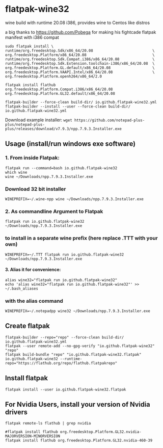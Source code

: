 # flatpak-wine32
wine build with runtime 20.08 i386, provides wine to Centos like distros

a big thanks to https://github.com/Pobega for making his fightcade flatpak manifest with i386 compat

```
sudo flatpak install \
runtime/org.freedesktop.Sdk/x86_64/20.08                           \
org.freedesktop.Platform/x86_64/20.08                              \
runtime/org.freedesktop.Sdk.Compat.i386/x86_64/20.08               \
runtime/org.freedesktop.Sdk.Extension.toolchain-i386/x86_64/20.08  \
org.freedesktop.Platform.GL.default/x86_64/20.08                   \
org.freedesktop.Platform.VAAPI.Intel/x86_64/20.08                  \
org.freedesktop.Platform.openh264/x86_64/2.0                       

flatpak install flathub org.freedesktop.Platform.Compat.i386/x86_64/20.08 org.freedesktop.Platform.GL32.default/x86_64/20.08

flatpak-builder --force-clean build-dir/ io.github.flatpak-wine32.yml
flatpak-builder --install --user --force-clean build-dir/ io.github.flatpak-wine32.yml 
```

Download example installer:
` wget https://github.com/notepad-plus-plus/notepad-plus-plus/releases/download/v7.9.3/npp.7.9.3.Installer.exe `

## Usage (install/run windows exe software)
### 1. From inside Flatpak:
```
flatpak run --command=bash io.github.flatpak-wine32
which wine
wine ~/Downloads/npp.7.9.3.Installer.exe
```
### Download 32 bit installer
`WINEPREFIX=~/.wine-npp wine ~/Downloads/npp.7.9.3.Installer.exe`


### 2. As commandline Argument to Flatpak 

` flatpak run io.github.flatpak-wine32  ~/Downloads/npp.7.9.3.Installer.exe `

### to install in a separate wine prefix (here replace .TTT with your own)

` WINEPREFIX=~/.TTT flatpak run io.github.flatpak-wine32 ~/Downloads/npp.7.9.3.Installer.exe `

#### 3. Alias it for convenience:


```
alias wine32="flatpak run io.github.flatpak-wine32"
echo 'alias wine32="flatpak run io.github.flatpak-wine32"' >> ~/.bash_aliases
```
### with the alias command

` WINEPREFIX=~/.notepadpp wine32 ~/Downloads/npp.7.9.3.Installer.exe `


## Create flatpak

```
flatpak-builder --repo="repo" --force-clean build-dir/ io.github.flatpak-wine32.yml 
flatpak --user remote-add --no-gpg-verify "io.github.flatpak-wine32" "repo"
flatpak build-bundle "repo" "io.github.flatpak-wine32.flatpak" io.github.flatpak-wine32 --runtime-repo="https://flathub.org/repo/flathub.flatpakrepo"
```

## Install flatpak
` flatpak install --user io.github.flatpak-wine32.flatpak `


## For Nvidia Users, install your version of Nvidia drivers
```
flatpak remote-ls flathub | grep nvidia

#flatpak install flathub org.freedesktop.Platform.GL32.nvidia-MAJORVERSION-MINORVERSION
flatpak install flathub org.freedesktop.Platform.GL32.nvidia-460-39

```
